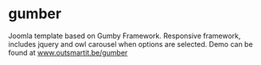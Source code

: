 # gumber
Joomla template based on Gumby Framework.
Responsive framework, includes jquery and owl carousel when options are selected.
Demo can be found at www.outsmartit.be/gumber
